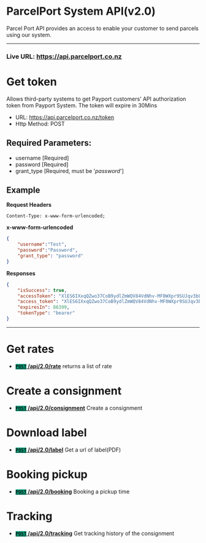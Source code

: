 # ParcelPort System API(v2.0)

Parcel Port API provides an access to enable your customer to send parcels using our system.

***

### Live URL: https://api.parcelport.co.nz  

# Get token
Allows third-party systems to get Payport customers’ API authorization token from Payport System. The token will expire in 30Mins

- URL: https://api.parcelport.co.nz/token
- Http Method: POST

## Required Parameters:
- username [Required]
- password [Required]
- grant_type [Required, must be '*password*']

## Example
**Request Headers**
```
Content-Type: x-www-form-urlencoded;
```

**x-www-form-urlencoded**
``` json
{
    "username":"Test",
    "password":"Password",
    "grant_type": "password"
}
```

**Responses**
``` json
{
    "isSuccess": true,
    "accessToken": "XlES6IXxqQZwo37CoB9ydlZmWQV84VdNhv-MF0WXpr9SUJqv3bL5CsBIDTqrDildBRBkzo6J2VmbdGyZu7yBGANnCUVMDzxelycDQXn9xBxqobDBAVs70nslc4C90PJ6jmtEI56U5SD8ms5c7ubKOa6DR0rLb_GTY4kXitqHPsPpCaUKckwGSIyCwGeZcAx60A50Na2CTISg5CfCGFTTAOQ6znVRLkJIb4fbbI87iYkBLDbQb2S09iFAqMc0odR9lpziU3BS5y41fZBXHwUUCEwk2-EFs7RFS_L6WT0zRcBSlwluqGchGuiLCg7d3NT1bZEPcf8u_BQFc_Wnkjd_pf4RHdt7pBHa6mgDib5ao1hugdE5z",
    "access_token": "XlES6IXxqQZwo37CoB9ydlZmWQV84VdNhv-MF0WXpr9SUJqv3bL5CsBIDTqrDildBRBkzo6J2VmbdGyZu7yBGANnCUVMDzxelycDQXn9xBxqobDBAVs70nslc4C90PJ6jmtEI56U5SD8ms5c7ubKOa6DR0rLb_GTY4kXitqHPsPpCaUKckwGSIyCwGeZcAx60A50Na2CTISg5CfCGFTTAOQ6znVRLkJIb4fbbI87iYkBLDbQb2S09iFAqMc0odR9lpziU3BS5y41fZBXHwUUCEwk2-EFs7RFS_L6WT0zRcBSlwluqGchGuiLCg7d3NT1bZEPcf8u_BQFc_Wnkjd_pf4RHdt7pBHa6mgDib5ao1hugdE5z",
    "expiresIn": 86399,
    "tokenType": "bearer"
}
```

***

# Get rates
- **[<code style="background-color:#009D77">POST</code> /api/2.0/rate](Rate/README.md)** returns a list of rate

# Create a consignment
- **[<code style="background-color:#009D77">POST</code> /api/2.0/consignment](Consignment/README.md)** Create a consignment

# Download label
- **[<code style="background-color:#009D77">POST</code> /api/2.0/label](Label/README.md)** Get a url of label(PDF)

# Booking pickup
- **[<code style="background-color:#009D77">POST</code> /api/2.0/booking](Booking/README.md)** Booking a pickup time

# Tracking
- **[<code style="background-color:#009D77">POST</code> /api/2.0/tracking](Tracking/README.md)** Get tracking history of the consignment
